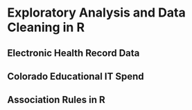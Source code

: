 # Exploratory Analysis and Data Cleaning in R
## Electronic Health Record Data
## Colorado Educational IT Spend
## Association Rules in R
## 
